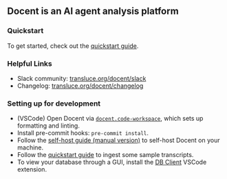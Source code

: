 ## Docent is an AI agent analysis platform

<!-- <p align="center">
  <a href="https://www.apache.org/licenses/LICENSE-2.0"><img alt="License: Apache 2.0" src="https://img.shields.io/github/license/TransluceAI/docent"/></a>
  <a href='https://github.com/TransluceAI/docent/pulls'><img alt='PRs Welcome' src='https://img.shields.io/badge/PRs-welcome-brightgreen.svg?style=shields'/></a>
  <img alt="GitHub commit activity" src="https://img.shields.io/github/commit-activity/m/TransluceAI/docent"/>
  <img alt="GitHub closed issues" src="https://img.shields.io/github/issues-closed/TransluceAI/docent"/>
</p> -->

<!-- <p align="center">
  <a href="https://docs.transluce.org">Docs</a> - <a href="https://github.com/TransluceAI/docent/issues/new?assignees=&labels=bug">Bug reports</a> - <a href="https://transluce.org/docent/slack">Community</a> - <a href="https://transluce.org/docent/changelog">Changelog</a>
</p> -->

### Quickstart

To get started, check out the [quickstart guide](https://docs.transluce.org/en/latest/quickstart).

### Helpful Links

- Slack community: [transluce.org/docent/slack](https://transluce.org/docent/slack)
- Changelog: [transluce.org/docent/changelog](https://transluce.org/docent/changelog)

### Setting up for development

- (VSCode) Open Docent via [`docent.code-workspace`](.vscode/docent.code-workspace), which sets up formatting and linting.
- Install pre-commit hooks: `pre-commit install`.
- Follow the [self-host guide (manual version)](https://docs.transluce.org/en/latest/self_hosting/self_host_docent/) to self-host Docent on your machine.
- Follow the [quickstart guide](https://docs.transluce.org/en/latest/quickstart) to ingest some sample transcripts.
- To view your database through a GUI, install the [DB Client](https://marketplace.visualstudio.com/items?itemName=cweijan.vscode-database-client2) VSCode extension.
